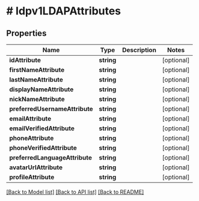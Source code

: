 # # Idpv1LDAPAttributes

## Properties

Name | Type | Description | Notes
------------ | ------------- | ------------- | -------------
**idAttribute** | **string** |  | [optional]
**firstNameAttribute** | **string** |  | [optional]
**lastNameAttribute** | **string** |  | [optional]
**displayNameAttribute** | **string** |  | [optional]
**nickNameAttribute** | **string** |  | [optional]
**preferredUsernameAttribute** | **string** |  | [optional]
**emailAttribute** | **string** |  | [optional]
**emailVerifiedAttribute** | **string** |  | [optional]
**phoneAttribute** | **string** |  | [optional]
**phoneVerifiedAttribute** | **string** |  | [optional]
**preferredLanguageAttribute** | **string** |  | [optional]
**avatarUrlAttribute** | **string** |  | [optional]
**profileAttribute** | **string** |  | [optional]

[[Back to Model list]](../../README.md#models) [[Back to API list]](../../README.md#endpoints) [[Back to README]](../../README.md)
